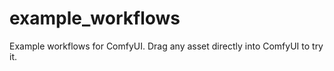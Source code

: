 # example_workflows

Example workflows for ComfyUI. Drag any asset directly into ComfyUI to try it.
